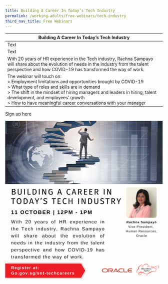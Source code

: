 ```yaml
---
title: Building A Career In Today’s Tech Industry
permalink: /working-adults/free-webinars/tech-industry
third_nav_title: Free Webinars
---
```

| **Building A Career In Today’s Tech Industry** | 
| -------- | 
| Text     | 
| Text     | 
| With 20 years of HR experience in the Tech industry, Rachna Sampayo will share about the evolution of needs in the industry from the talent perspective and how COVID-19 has transformed the way of work. |
|The webinar will touch on: <br> > Employment limitations and opportunities brought by COVID-19<br>>  What type of roles and skills are in demand<br>>  The shift in the mindset of hiring managers and leaders in hiring, talent development, and employees’ growth<br>> How to have meaningful career conversations with your manager |

[Sign up here](https://zoom.us/webinar/register/5016290923014/WN_D2Rbp8IwQqGz-KQJ-_6ciQ)

![Alt text for image on Isomer site](/images/WA-octtech.png)